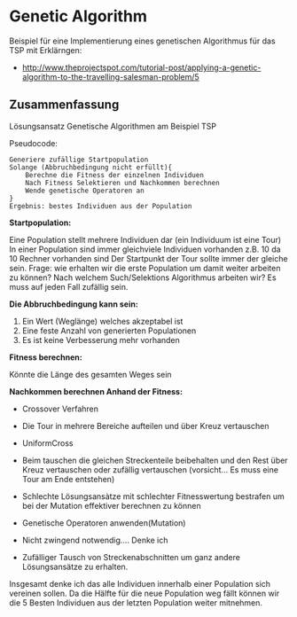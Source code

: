 # Genetic Algorithm

Beispiel für eine Implementierung eines genetischen Algorithmus für das TSP mit Erklärngen:
* http://www.theprojectspot.com/tutorial-post/applying-a-genetic-algorithm-to-the-travelling-salesman-problem/5

## Zusammenfassung

Lösungsansatz Genetische Algorithmen am Beispiel TSP

Pseudocode:

```
Generiere zufällige Startpopulation
Solange (Abbruchbedingung nicht erfüllt){
	Berechne die Fitness der einzelnen Individuen
	Nach Fitness Selektieren und Nachkommen berechnen
	Wende genetische Operatoren an
}
Ergebnis: bestes Individuen aus der Population
```

**Startpopulation:**

Eine Population stellt mehrere Individuen dar (ein Individuum ist eine Tour)
In einer Population sind immer gleichviele Individuen vorhanden z.B. 10 da 10 Rechner vorhanden sind
Der Startpunkt der Tour sollte immer der gleiche sein.
Frage: wie erhalten wir die erste Population um damit weiter arbeiten zu können? Nach welchem Such/Selektions Algorithmus arbeiten wir? Es muss auf jeden Fall zufällig sein.

**Die Abbruchbedingung kann sein:**

1. Ein Wert (Weglänge) welches akzeptabel ist
1. Eine feste Anzahl von generierten Populationen
1. Es ist keine Verbesserung mehr vorhanden

**Fitness berechnen:**

Könnte die Länge des gesamten Weges sein

**Nachkommen berechnen Anhand der Fitness:**

* Crossover Verfahren
* Die Tour in mehrere Bereiche aufteilen und über Kreuz vertauschen
* UniformCross
* Beim tauschen die gleichen Streckenteile beibehalten und den Rest über Kreuz vertauschen oder zufällig vertauschen (vorsicht... Es muss eine Tour am Ende entstehen)

* Schlechte Lösungsansàtze mit schlechter Fitnesswertung bestrafen um bei der Mutation effektiver berechnen zu können

* Genetische Operatoren anwenden(Mutation)
* Nicht zwingend notwendig.... Denke ich
* Zufälliger Tausch von Streckenabschnitten um ganz andere Lösungsansätze zu erhalten.

Insgesamt denke ich das alle Individuen innerhalb einer Population sich vereinen sollen. Da die Hälfte für die neue Population weg fällt können wir die 5 Besten Individuen aus der letzten Population weiter mitnehmen.
